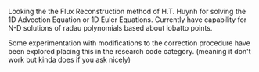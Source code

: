 Looking the the Flux Reconstruction method of H.T. Huynh for solving the 1D Advection Equation or 1D Euler Equations. Currently have capability for N-D solutions of radau polynomials based about lobatto points.

Some experimentation with modifications to the correction procedure have been explored placing this in the research code category. (meaning it don't work but kinda does if you ask nicely)
